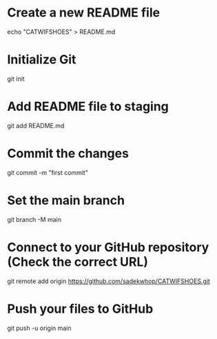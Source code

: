 # Create a new README file
echo "CATWIFSHOES" > README.md

# Initialize Git
git init

# Add README file to staging
git add README.md

# Commit the changes
git commit -m "first commit"

# Set the main branch
git branch -M main

# Connect to your GitHub repository (Check the correct URL)
git remote add origin https://github.com/sadekwhop/CATWIFSHOES.git

# Push your files to GitHub
git push -u origin main
